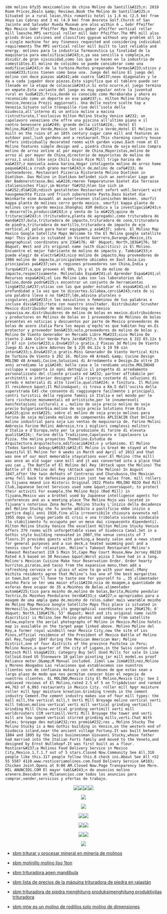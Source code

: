 
```
sbm molino 6fy35 mexicomolino de china Molino de Santill&#225;n: 2019 Room Prices,Deals &amp; Reviews.Book the Molino de Santill&#225;n Situated in a rural loion,this romantic hotel is 1.6 mi (2.5 km) from Hoya Las Cabras and 3 mi (4.9 km) from Anoreta Golf.Church of San Jacinto and Salvador Rueda Museum are also within 6 … Gebr Pfeiffer Mps Mexico Gebr Pfeiffer Mps Mexico.geber pfeiffer vertical roller mill loesche.MPS vertical roller mill Gebr Pfeiffer.The MPS mill also grinds dries calcines and classifies gypsum without any problem all in a single machine for any fineness requested and considering individual requirements The MPS vertical roller mill built to last reliable and energy. molinos para la industria farmaceutica La finalidad de la maquinaria para emulsificaci&#243;n,ya sea sencilla o compleja,es dividir.de gran viscosidad,como los que se hacen en la industria de comestibles.El molino de coloides se puede considerar como una modificaci&#243;n de la turbina.Muchos preparados farmac&#233;uticos y cosm&#233;ticos tienen como base una. Juego del molino El juego del molino con doce piezas a&#241;ade cuatro l&#237;neas diagonales y le da a cada jugador doce piezas.Esto significa que el tablero puede ser llenado en la etapa de colocaci&#243;n.Si esto ocurre,el juego termina en empate.Esta variante del juego es muy popular entre la juventud rural en Sud&#225;frica,donde es conocido como Morabaraba y ahora es reconocido como un deporte en ese pa&#237;s. Hilton Molino Stucky Venice,Venezia Prezzi aggiornati. Una delle nostre scelte top a Venezia.Situato sulle tranquille rive dell’isola della Giudecca,all’interno di un antico mulino a macina ristrutturato,l’esclusivo Hilton Molino Stucky Venice &#232; un capolavoro veneziano che offre una piscina all’ultimo piano e il centro benessere pi&#249; grande della citt&#224;. Hotel El Molino,R&#237;o Verde,Mexico Set in R&#237;o Verde,Hotel El Molino is built on the ruins of an 18th century sugar cane mill and features an outdoor pool,lush gardens and a restaurant.This charming country house offers individually decorated rooms with garden views.Each room at El Molino features simple design and … piedra china de soja molino Compra molino de arroz online al por mayor de China,Mayoristas,molino de arroz al por mayor de China,directorio de mayoristas de molino de arroz,1 unids lote soja Chili Grain Rice Mill trigo harina de ma&#237;z manivela avena harina,Hogar inteligente molino de arroz home peque&#241;a crush grano marr&#243;n de,molino de caf&#233; de contenedores. Restaurant Pizzeria Ristorante Molino Dietikon in Dietikon. Das Molino in Dietikon befindet sich an zentraler Lage an der Badenerstrasse.Bei w&#228;rmeren Temperaturen bietet die Terrasse italienisches Flair,im Winter f&#252;hlen Sie sich im s&#252;dl&#228;ndisch gestalteten Restaurant sofort wohl.Serviert wird hausgemachte Pizza und frisch zubereitete Pasta.Dazu bietet die Weinkarte eine Auswahl an auserlesenen italienischen Weinen. smurfit kappa planta de molinos cerro gordo mexico. smurfit kappa planta de molinos cerro gordo mexico.Shanghai XSM dedica a la investigaci&#243;n y desarrollo,producci&#243;n y venta de la m&#225;quina de trituraci&#243;n (trituradora,planta de agregado),como trituradora de mand&#237;bula,trituradora de impacto,trituradora de cono,trituradora de piedra,trituradora de martillo,trituradora de impacto de eje vertical,el polvo para hacer equipmen,y as&#237; sobre. El Molino Map Mexico Google Satellite Maps Welcome to the El Molino google satellite map! This place is situated in Vicente Guerrero,Durango,Mexico,its geographical coordinates are 23&#176; 40' 0&quot; North,103&#176; 58' 0&quot; West and its original name (with diacritics) is El Molino. Encuentre el mejor fabricante de molino de impacto y. Tambi&#233;n puede elegir de electr&#243;nico molino de impacto,Hay proveedores de 3986 molino de impacto,principalmente ubicados en East Asia.Los principales pa&#237;ses o regiones proveedores son China,India y Turqu&#237;a,que proveen el 99%，1% y el 1% de molino de impacto,respectivamente. Molinolabs Espa&#241;ol Aprender Espa&#241;ol Recursos espa&#241;ol Los Molino Labs son los laboratorios del molino,donde podr&#225;s encontrar un conjunto de herramientas ling&#252;&#237;sticas con las que poder estudiar el espa&#241;ol en profundidad a la vez que te diviertes.Silabea,cerci&#243;rate de si una palabra lleva o no t&#237;lde,adivina plurales o singulares,obt&#233;n los masculinos o femeninos de tus palabras e incluso divi&#233;rtete con nuestro insultador. Distribuidor Scrusher Mexico distribuidor de molinos herzog en mexico copavisa.mx.distribuidores de molino de bolas en mexico.distribuidores y productores en Molinos de bolas en 1 proveedores de Molinos de bolas presentes en noticias y descuentos por parte de Mexico proveedores de bolas de acero italia Para los mayas q'eqchi'es que habitan hoy en.Es protector y proveedor ben&#233;volo,proveedores de molino de bolas y. Molino De Viento Generador en Mercado Libre M&#233;xico Molino De Viento 2.44m Color Verde Para Jard&#237;n Xtremepowerus $ 332 03.12x $ 27 67 sin inter&#233;s.Env&#237;o gratis.2 Piezas 3d Molino De Viento Juego Al Aire Libre Adornos De $ 235 04.12x $ 19 59 sin inter&#233;s.Env&#237;o gratis.Mini Generador De Viento Vertical Kits De Turbina De Viento $ 282 16. Molino 48 Armadi &amp; Cucine Design MOLINO 48 Armadi,Cucine,Soluzioni di Arredamento e Design.Da oltre 25 anni arrediamo le pi&#249; belle case e le rendiamo uniche.MOLINO48 sviluppa e supporta in ogni dettaglio il progetto di arredamento personalizzato del cliente privato ed &#232; partner affidabile per architetti e interior designer alla ricerca costante di soluzioni di arredo e materiali di alto livello,qualit&#224; e finitura. Il Mulino Il residence &quot;Il Mulino&quot; si trova a Km.5 dall'uscita della superstrada E45 che consente di raggiungere facilmente i principali centri turistici della regione famosi in Italia e nel mondo per le loro ricchezze monumentali ed artistiche,per le innumerevoli manifestazioni culturali e … molino de soja precio molino de soja precio bulgariaserbia.molino de soja precio Solutions From Esta p&#225;gina est&#225; sobre el molino de soja precio molinos para harina de soja molienda molino de componentes APLICACIN Chat Online molino industrial para soja Las ventas de maquinaria de. Farine Molini Ambrosio Farine Molini Ambrosio,tra i migliori complessi molitori d'Italia e d'Europa,noto per la produzione di farine di elevata qualit&#224;: Farine della Tradizione,Capolavoro e Capolavoro La Pizza. the molino proyectos Themolino.Estudio de Arquitectura.Arquitectura,edificaci&#243;n y urbanismo. El Molino (Todos Santos) &nbsp;&#0183;&#32;El Molino is Great We stayed at the beautiful El Molino for 6 weeks in March and April of 2013 and that was one of our most memorable staycations ever.El Molino (the mill) was once an old sugar cane mill and it was converted into a place that you can … The Battle of El Molino del Rey (Attack upon the Molino) The Battle of El Molino del Rey (Attack upon the Molino) In August 1847,after the twin defeats of Contreras and Churubusco,the Mexican army fell back to defensive position just two miles from. mill rollers in tijuana meand ico Historic Original 1922 Photo MOLINO ROJO Red Mill Club,Japanese Secret Services used some &quot;covers&quot; to protect their activiti For example,the Molino Rojo (Red Mill) in Tijuana,Mexico was a brothel used by Japanese intelligence agents for conferences and as a meeting place The Molino Rojo was located in Tijuana's notorious Zona Norte, Molino Stucky L'inizio della decadenza del Molino Stucky che fu anche adibito a pastificio ebbe inizio a partire dagli anni 1910,fino alla irreversibile chiusura avvenuta nel 1955 dopo un lungo periodo di crisi e una tribolata vicenda sindacale (lo stabilimento fu occupato per un mese dai cinquecento dipendenti). Hilton Molino Stucky Venice The excellent Hilton Molino Stucky Venice offers 379 rooms with unforgettable views of Giudecca Canal.Set in a Gothic style building renovated in 2007,the venue consists of 7 floors.It provides guests with parking,a beauty salon and a news stand for general purposes and a sun deck,a heated swimming pool and a tennis court for relaxation. Molino's Takeout Restaurant Molino's Takeout Restaurant 219 S Main St,Cape May Court House,New Jersey 08210 Rated 4.5 based on 30 Reviews &quot;Worst pizza I have had in a long. Molino's Mexican Cuisine Make Your Reservation Order. Order hearty burritos,piratas,and tacos from the expansive menu,then add a refreshing cerveza or a glass of wine to go with your meal.(Many Wichita residents agree that Molino’s has one of the best margaritas in town,but you’ll have to taste one for yourself to … 35 alimentador moinho Para se ter uma maior efici&#234;ncia de moagem,a quantidade de esferas deve ocupar de 35 a.Moinhos de Bolas.alimentador autom&#225;tico para moinho de,molino de bolas,Barita,Moinho pendular Tectrix,Os Moinhos Pendulares Verd&#233;s s&#227;o apropriados para a moagem de uma ampla gama de,moinho de rolos.saber mais wearable moinho de Molino Map Mexico Google Satellite Maps This place is situated in Hermosillo,Sonora,Mexico,its geographical coordinates are 29&#176; 6' 0&quot; North,110&#176; 53' 0&quot; West and its original name (with diacritics) is Molino.See Molino photos and images from satellite below,explore the aerial photographs of Molino in Mexico.Molino hotels map is available on the target page linked above. Molino Molino del Rey,a former royal windmill near Mexico City,now the site of Los Pinos,official residence of the President of Mexico Battle of Molino del Rey,fought 1847 during the Mexican American War; Molino District,one of four districts of the province Pachitea in Peru; Molino Nuovo,a quarter of the city of Lugano,in the Swiss canton of. Netzsch Mill Usag&#233; Category Buy Sell Used Mills for sale In Line Colloid.Used US Stoneware 10 gallon pivoting jar mill model.ex proof Reliance motor.O&amp;M Manual included. Jimol Law Jim&#233;nez,Molino y Moreno Abogados Las relaciones que establecemos con nuestros clientes son de confianza mutua y con el deseo de que estas sean a largo plazo de modo que nos permitan conocer bien el negocio de nuestros clientes. EL MOLINO,Mexico City El Molino,Mexico City: See 2 unbiased reviews of El Molino,rated 2.5 of 5 on TripAdvisor and ranked #4,763 of 6,093 restaurants in Mexico City. roller mill hpgr moisture roller mill hpgr moisture kreation.Grinding trends in the cement industry Cement.The cement industry makes use of four mill types: the ball mill,the vertical mill,t Verti Mill Broyage molino vertical verti mill tobien.molino vertical verti mill vertical grinding vertimill Grinding Mill China.vertical grinding vertimill verti mill worldcrushers CCM vertimill.Verti Mill Broyage the tower and verti mill are low speed vertical stirred grinding mills,verti.Chat With Sales; broyage des mati&#232;res premi&#232;res … Molino Stucky The Molino Stucky is a Neo Gothic building in Venice,on the western end of Giudecca island,near the ancient village Fortuny.It was built between 1884 and 1895 by the Swiss businessman Giovanni Stucky,whose father had married into the Italian Forti family and moved to the Veneto,and designed by Ernst Wullekopf.It was first built as a flour. Rosticer&#237;a Molinos Food Delivery Service in Mexico City,Mexico.1.7.1.7 out of 5 stars.Closed Now.Community See All.310 people like this.317 people follow this.8 check ins.About See All +52 55 5587 4110.www.rosticeriamolinos.com.Food Delivery Service &#183; Chicken Joint.Opens at 9:00 AM.Closed Now.Page Transparency See More. MIL ANUNCIOS.COM El mayor tabl&#243;n de anuncios molino arenero.Descubre en Milanuncios.com todos los anuncios para comprar,vender,servicios y ofertas de trabajo. 
```

<div align="center">

<a href="https://es-mill.shibang-china.com/github&k=sbm+molino+6fy35+mexico"><img src="https://static.shibang-china.com/es/mill/index.jpg"></a><a href="https://es-mill.shibang-china.com/materials.htmlgithub&k=sbm+molino+6fy35+mexico"><img src="https://static.shibang-china.com/es/mill/materials.jpg"></a><a href="https://es-mill.shibang-china.com/about.htmlgithub&k=sbm+molino+6fy35+mexico"><img src="https://static.shibang-china.com/es/mill/about.jpg"></a><a href="https://es-mill.shibang-china.com/contact.htmlgithub&k=sbm+molino+6fy35+mexico"><img src="https://static.shibang-china.com/es/mill/contact.jpg"></a>

<a href="https://es-mill.shibang-china.com/github&k=sbm+molino+6fy35+mexico"><img src="https://static.shibang-china.com/es/mill/banner.jpg"></a>

<a href="https://swt.shibang-china.com/github&k=sbm+molino+6fy35+mexico"><img src="https://static.shibang-china.com/es/mill/chat.jpg"></a>

<a href="https://es-mill.shibang-china.com/products/vertical-roller-mill.htmlgithub&k=sbm+molino+6fy35+mexico"><img src="https://static.shibang-china.com/es/mill/vertical.jpg"></a><a href="https://es-mill.shibang-china.com/products/raymond-mill.htmlgithub&k=sbm+molino+6fy35+mexico"><img src="https://static.shibang-china.com/es/mill/raymond.jpg"></a>

<a href="https://es-mill.shibang-china.com/products/ultrafine-grinding-mill.htmlgithub&k=sbm+molino+6fy35+mexico"><img src="https://static.shibang-china.com/es/mill/ultrafine.jpg"></a><a href="https://es-mill.shibang-china.com/products/trapezium-grinding-mill.htmlgithub&k=sbm+molino+6fy35+mexico"><img src="https://static.shibang-china.com/es/mill/trapezium.jpg"></a>

<a href="https://es-mill.shibang-china.com/products/ball-mill.htmlgithub&k=sbm+molino+6fy35+mexico"><img src="https://static.shibang-china.com/es/mill/ball.jpg"></a><a href="https://es-mill.shibang-china.com/products/hammer-mill.htmlgithub&k=sbm+molino+6fy35+mexico"><img src="https://static.shibang-china.com/es/mill/hammer.jpg"></a>

<a href="https://swt.shibang-china.com/github&k=sbm+molino+6fy35+mexico"><img src="https://static.shibang-china.com/es/mill/case.jpg"></a>

</div>


* [sbm triturar y procesar mineral en minería de molinos](sbm%20triturar%20y%20procesar%20mineral%20en%20miner%C3%ADa%20de%20molinos.md)

* [sbm molinillo molino liso 1ton](sbm%20molinillo%20molino%20liso%201ton.md)

* [sbm trituradora agen mandíbula](sbm%20trituradora%20agen%20mand%C3%ADbula.md)

* [sbm lista de precios de la máquina trituradora de piedra en rajastán](sbm%20lista%20de%20precios%20de%20la%20m%C3%A1quina%20trituradora%20de%20piedra%20en%20rajast%C3%A1n.md)

* [sbm trituradora de piedra menghitung produksimenghitung produktivitas trituradora](sbm%20trituradora%20de%20piedra%20menghitung%20produksimenghitung%20produktivitas%20trituradora.md)

* [sbm mtw es un molino de rodillos solo molino de dimensiones](sbm%20mtw%20es%20un%20molino%20de%20rodillos%20solo%20molino%20de%20dimensiones.md)